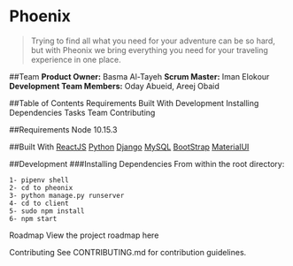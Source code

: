 # Phoenix
>Trying to find all what you need for your adventure can be so hard, but with Pheonix we 
>bring everything you need for your traveling experience in one place.

##Team 
**Product Owner:** Basma Al-Tayeh
**Scrum Master:** Iman Elokour
**Development Team Members:** Oday Abueid, Areej Obaid

##Table of Contents
Requirements
Built With
Development
Installing Dependencies
Tasks
Team
Contributing


##Requirements
Node 10.15.3

##Built With
[ReactJS](https://reactjs.org/)
[Python](https://www.python.org/) 
[Django](https://www.djangoproject.com/)
[MySQL](https://www.mysql.com/)
[BootStrap](https://getbootstrap.com/)
[MaterialUI](https://material-ui.com/)

##Development
###Installing Dependencies
From within the root directory:
```
1- pipenv shell
2- cd to pheonix
3- python manage.py runserver
4- cd to client
5- sudo npm install 
6- npm start 
```

Roadmap
View the project roadmap here

Contributing
See CONTRIBUTING.md for contribution guidelines.